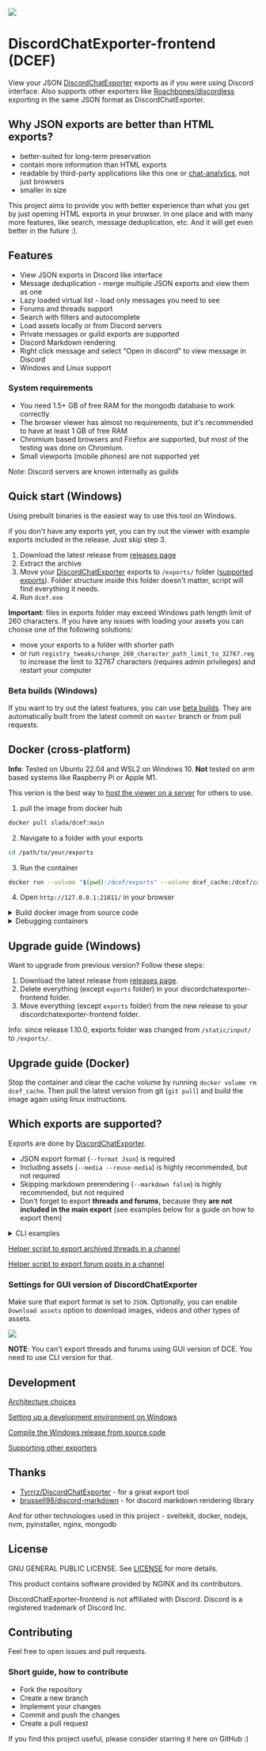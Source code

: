 ![](docs/screenshot.png)

# DiscordChatExporter-frontend (DCEF)
View your JSON [DiscordChatExporter](https://github.com/Tyrrrz/DiscordChatExporter) exports as if you were using Discord interface. Also supports other exporters like [Roachbones/discordless](https://github.com/Roachbones/discordless) exporting in the same JSON format as DiscordChatExporter.

## Why JSON exports are better than HTML exports?
- better-suited for long-term preservation
- contain more information than HTML exports
- readable by third-party applications like this one or [chat-analytics](https://github.com/mlomb/chat-analytics), not just browsers
- smaller in size

This project aims to provide you with better experience than what you get by just opening HTML exports in your browser. In one place and with many more features, like search, message deduplication, etc. And it will get even better in the future :).

## Features
- View JSON exports in Discord like interface
- Message deduplication - merge multiple JSON exports and view them as one
- Lazy loaded virtual list - load only messages you need to see
- Forums and threads support
- Search with filters and autocomplete
- Load assets locally or from Discord servers
- Private messages or guild exports are supported
- Discord Markdown rendering
- Right click message and select "Open in discord" to view message in Discord
- Windows and Linux support


### System requirements
- You need 1.5+ GB of free RAM for the mongodb database to work correctly
- The browser viewer has almost no requirements, but it's recommended to have at least 1 GB of free RAM
- Chromium based browsers and Firefox are supported, but most of the testing was done on Chromium.
- Small viewports (mobile phones) are not supported yet

Note: Discord servers are known internally as guilds

## Quick start (Windows)
Using prebuilt binaries is the easiest way to use this tool on Windows.

if you don't have any exports yet, you can try out the viewer with example exports included in the release. Just skip step 3.

1. Download the latest release from [releases page](https://github.com/slatinsky/DiscordChatExporter-frontend/releases)
2. Extract the archive
3. Move your [DiscordChatExporter](https://github.com/Tyrrrz/DiscordChatExporter) exports to `/exports/` folder ([supported exports](#supported-exports)). Folder structure inside this folder doesn't matter, script will find everything it needs.
4. Run `dcef.exe`

**Important:** files in exports folder may exceed Windows path length limit of 260 characters. If you have any issues with loading your assets you can choose one of the following solutions:
- move your exports to a folder with shorter path
- or run `registry_tweaks/change_260_character_path_limit_to_32767.reg` to increase the limit to 32767 characters (requires admin privileges) and restart your computer


### Beta builds (Windows)
If you want to try out the latest features, you can use [beta builds](https://github.com/slatinsky/DiscordChatExporter-frontend/actions/workflows/windows-build.yml). They are automatically built from the latest commit on `master` branch or from pull requests.

## Docker (cross-platform)
**Info**: Tested on Ubuntu 22.04 and WSL2 on Windows 10. **Not** tested on arm based systems like Raspberry Pi or Apple M1.

This verion is the best way to [host the viewer on a server](docs/Server-hosting.md) for others to use.

1. pull the image from docker hub

```bash
docker pull slada/dcef:main
```

2. Navigate to a folder with your exports

```bash
cd /path/to/your/exports
```

3. Run the container
```bash
docker run --volume "$(pwd):/dcef/exports" --volume dcef_cache:/dcef/cache --rm --name dcef -p 21011:21011 -it slada/dcef:main
```

4. Open `http://127.0.0.1:21011/` in your browser


<details><summary>Build docker image from source code</summary>
<p>

You need docker and git installed. Tested on non-snap version of docker on Ubuntu 22.04.
1. Build image

```bash
git clone https://github.com/slatinsky/DiscordChatExporter-frontend
cd DiscordChatExporter-frontend
docker build -t dcef .
```
Then use the same instructions as for the docker hub version, but replace `slada/dcef:main` with `dcef` in step 3.
</p>
</details>

<details><summary>Debugging containers</summary>
<p>

To debug a running container, run `docker exec -it $(docker ps | grep 'dcef' | awk '{ print $1 }') sh`. This will open a shell inside the container.

To remove volume `dcef_cache` with temporary files, run `docker volume rm dcef_cache`

</p>
</details>

## Upgrade guide (Windows)
Want to upgrade from previous version? Follow these steps:

1. Download the latest release from [releases page](https://github.com/slatinsky/DiscordChatExporter-frontend/releases).
2. Delete everything (except `exports` folder) in your discordchatexporter-frontend folder.
3. Move everything (except `exports` folder) from the new release to your discordchatexporter-frontend folder.

Info: since release 1.10.0, exports folder was changed from `/static/input/` to `/exports/`.


## Upgrade guide (Docker)

Stop the container and clear the cache volume by running `docker volume rm dcef_cache`. Then pull the latest version from git (`git pull`) and build the image again using linux instructions.


<a name="supported-exports"></a>
## Which exports are supported?

Exports are done by [DiscordChatExporter](https://github.com/Tyrrrz/DiscordChatExporter).

- JSON export format (`--format Json`) is required
- Including assets (`--media --reuse-media`) is highly recommended, but not required
- Skipping markdown prerendering (`--markdown false`) is highly recommended, but not required
- Don't forget to export **threads and forums**, because they **are not included in the main export** (see examples below for a guide on how to export them)

<details><summary>CLI examples</summary>
<p>

Export all accessible channels from guild:
```
DiscordChatExporter.Cli.exe exportguild --token DISCORD_TOKEN -g GUILD_ID --media --reuse-media --markdown false --format Json --output OUTPUT_FOLDER_PATH
```
Export all dms (sadly, exporting dms can't be done without selfboting):
```
DiscordChatExporter.Cli.exe exportdm --token DISCORD_TOKEN --media --reuse-media --markdown false --format Json --output OUTPUT_FOLDER_PATH
```
Export channel/thread/forum posts:
```
DiscordChatExporter.Cli export --token DISCORD_TOKEN  --media --reuse-media --markdown false --output OUTPUT_FOLDER_PATH --format Json --channel CHANNEL_OR_THREAD_ID_OR_FORUM_POST_ID_1 CHANNEL_OR_THREAD_ID_OR_FORUM_POST_ID_2 CHANNEL_OR_THREAD_ID_OR_FORUM_POST_ID_3 CHANNEL_OR_THREAD_ID_OR_FORUM_POST_ID_4
```

</p>
</details>



[Helper script to export archived threads in a channel](docs/Exporting-threads.md)

[Helper script to export forum posts in a channel](docs/Exporting-threads.md)

### Settings for GUI version of DiscordChatExporter
Make sure that export format is set to `JSON`. Optionally, you can enable `Download assets` option to download images, videos and other types of assets.

![](docs/dce-export-more.png)

**NOTE**: You can't export threads and forums using GUI version of DCE. You need to use CLI version for that.

## Development

[Architecture choices](docs/Architecture.md)

[Setting up a development environment on Windows](docs/Development-env.md)

[Compile the Windows release from source code](docs/Compile.md)

[Supporting other exporters](docs/Supporting-other-exporters.md)


## Thanks
- [Tyrrrz/DiscordChatExporter](https://github.com/Tyrrrz/DiscordChatExporter) - for a great export tool
- [brussell98/discord-markdown](https://github.com/brussell98/discord-markdown) - for discord markdown rendering library

And for other technologies used in this project - sveltekit, docker, nodejs, nvm, pyinstaller, nginx, mongodb

## License
GNU GENERAL PUBLIC LICENSE. See [LICENSE](LICENSE) for more details.

This product contains software provided by NGINX and its contributors.

DiscordChatExporter-frontend is not affiliated with Discord. Discord is a registered trademark of Discord Inc.

## Contributing
Feel free to open issues and pull requests.
### Short guide, how to contribute
- Fork the repository
- Create a new branch
- Implement your changes
- Commit and push the changes
- Create a pull request

If you find this project useful, please consider starring it here on GitHub :)